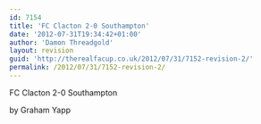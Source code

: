 ```yaml
---
id: 7154
title: 'FC Clacton 2-0 Southampton'
date: '2012-07-31T19:34:42+01:00'
author: 'Damon Threadgold'
layout: revision
guid: 'http://therealfacup.co.uk/2012/07/31/7152-revision-2/'
permalink: /2012/07/31/7152-revision-2/
---
```


FC Clacton 2-0 Southampton

by Graham Yapp